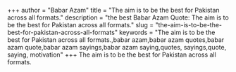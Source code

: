 +++
author = "Babar Azam"
title = "The aim is to be the best for Pakistan across all formats."
description = "the best Babar Azam Quote: The aim is to be the best for Pakistan across all formats."
slug = "the-aim-is-to-be-the-best-for-pakistan-across-all-formats"
keywords = "The aim is to be the best for Pakistan across all formats.,babar azam,babar azam quotes,babar azam quote,babar azam sayings,babar azam saying,quotes, sayings,quote, saying, motivation"
+++
The aim is to be the best for Pakistan across all formats.
